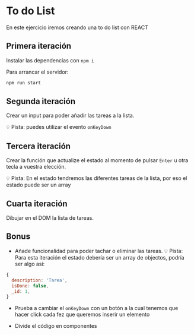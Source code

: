# To do List

En este ejercicio iremos creando una to do list con REACT

## Primera iteración

Instalar las dependencias con `npm i`

Para arrancar el servidor:

```sh
npm run start
```

## Segunda iteración

Crear un input para poder añadir las tareas a la lista.

💡 Pista: puedes utilizar el evento `onKeyDown`

## Tercera iteración

Crear la función que actualize el estado al momento de pulsar `Enter` u otra tecla a vuestra elección.

💡 Pista: En el estado tendremos las diferentes tareas de la lista, por eso el estado puede ser un array

## Cuarta iteración

Dibujar en el DOM la lista de tareas.

## Bonus

- Añade funcionalidad para poder tachar o eliminar las tareas.
💡 Pista: Para esta iteración el estado debería ser un array de objectos, podría ser algo así:

```js
{
  description: 'Tarea',
  isDone: false,
  _id: 1,
}
```
- Prueba a cambiar el `onKeyDown` con un botón a la cual tenemos que hacer click cada fez que queremos inserir un elemento

- Divide el código en componentes
